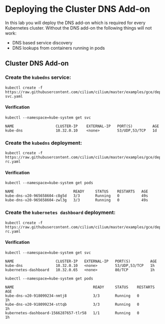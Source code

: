 # Deploying the Cluster DNS Add-on

In this lab you will deploy the DNS add-on which is required for every Kubernetes cluster. Without the DNS add-on the following things will not work:

* DNS based service discovery
* DNS lookups from containers running in pods

## Cluster DNS Add-on

### Create the `kubedns` service:

```
kubectl create -f https://raw.githubusercontent.com/cilium/cilium/master/examples/gce/deployments/kubedns-svc.yaml
```

#### Verification

```
kubectl --namespace=kube-system get svc
```
```
NAME                   CLUSTER-IP    EXTERNAL-IP   PORT(S)         AGE
kube-dns               10.32.0.10    <none>        53/UDP,53/TCP   1d
```

### Create the `kubedns` deployment:

```
kubectl create -f https://raw.githubusercontent.com/cilium/cilium/master/examples/gce/deployments/kubedns-rc.yaml
```

#### Verification

```
kubectl --namespace=kube-system get pods
```
```
NAME                           READY     STATUS    RESTARTS   AGE
kube-dns-v20-965658604-c8g5d   3/3       Running   0          49s
kube-dns-v20-965658604-zwl3g   3/3       Running   0          49s
```

### Create the `kubernetes dashboard` deployment:

```
kubectl create -f https://raw.githubusercontent.com/cilium/cilium/master/examples/gce/deployments/kubedns-rc.yaml
```

#### Verification

```
kubectl --namespace=kube-system get svc
```
```
NAME                   CLUSTER-IP   EXTERNAL-IP   PORT(S)         AGE
kube-dns               10.32.0.10   <none>        53/UDP,53/TCP   1h
kubernetes-dashboard   10.32.0.65   <none>        80/TCP          1h
```

```
kubectl --namespace=kube-system get pods
```
```
NAME                                    READY     STATUS    RESTARTS   AGE
kube-dns-v20-918099234-nmtj8            3/3       Running   0          1h
kube-dns-v20-918099234-sttqb            3/3       Running   0          1h
kubernetes-dashboard-1566287657-tlr58   1/1       Running   0          1h
```